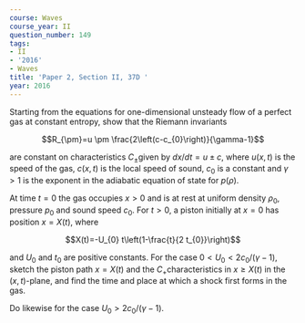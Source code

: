 ```yaml
---
course: Waves
course_year: II
question_number: 149
tags:
- II
- '2016'
- Waves
title: 'Paper 2, Section II, 37D '
year: 2016
---
```




Starting from the equations for one-dimensional unsteady flow of a perfect gas at constant entropy, show that the Riemann invariants

$$R_{\pm}=u \pm \frac{2\left(c-c_{0}\right)}{\gamma-1}$$

are constant on characteristics $C_{\pm}$given by $d x / d t=u \pm c$, where $u(x, t)$ is the speed of the gas, $c(x, t)$ is the local speed of sound, $c_{0}$ is a constant and $\gamma>1$ is the exponent in the adiabatic equation of state for $p(\rho)$.

At time $t=0$ the gas occupies $x>0$ and is at rest at uniform density $\rho_{0}$, pressure $p_{0}$ and sound speed $c_{0}$. For $t>0$, a piston initially at $x=0$ has position $x=X(t)$, where

$$X(t)=-U_{0} t\left(1-\frac{t}{2 t_{0}}\right)$$

and $U_{0}$ and $t_{0}$ are positive constants. For the case $0<U_{0}<2 c_{0} /(\gamma-1)$, sketch the piston path $x=X(t)$ and the $C_{+}$characteristics in $x \geqslant X(t)$ in the $(x, t)$-plane, and find the time and place at which a shock first forms in the gas.

Do likewise for the case $U_{0}>2 c_{0} /(\gamma-1)$.